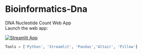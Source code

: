 # Bioinformatics-Dna
DNA Nucleotide Count Web App <br />
Launch the web app:

[![Streamlit App](https://static.streamlit.io/badges/streamlit_badge_black_white.svg)](https://share.streamlit.io/sherif-abdallah/bioinformatics-dna/main/main.py)
```Python
Tools = ['Python', 'Streamlit', 'Pandas','Altair', 'Pillow']
```
